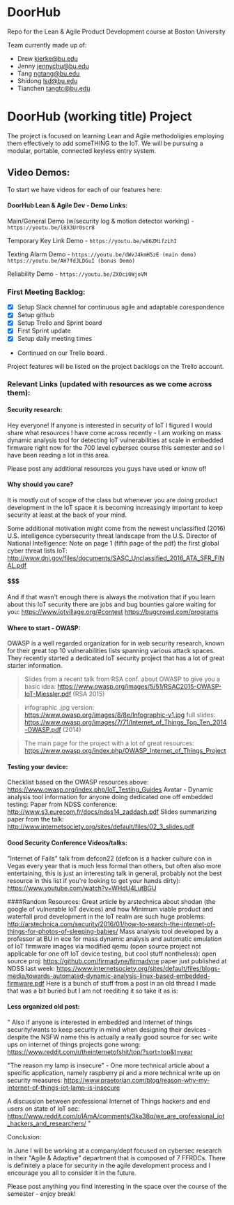 # DoorHub
Repo for the Lean &amp; Agile Product Development course at Boston University

Team currently made up of:
- Drew kierke@bu.edu
- Jenny jennychu@bu.edu
- Tang ngtang@bu.edu
- Shidong lsd@bu.edu
- Tianchen tangtc@bu.edu


# DoorHub (working title) Project

The project is focused on learning Lean and Agile methodoligies employing them effectively to add someTHING to the IoT.  We will be pursuing a modular, portable, connected keyless entry system.

## Video Demos:

To start we have videos for each of our features here:

#### DoorHub Lean & Agile Dev - Demo Links:
Main/General Demo (w/security log & motion detector working) - 
`https://youtu.be/l8X3Ur0scr8`

Temporary Key Link Demo - 
`https://youtu.be/w86ZMifzLhI`

Texting Alarm Demo - 
`https://youtu.be/dWvJ4kmH5zE (main demo)`
`https://youtu.be/AH7fdJLDGuI (bonus Demo)`

Reliability Demo - 
`https://youtu.be/ZXOci0WjoVM`

### First Meeting Backlog:
- [x] Setup Slack channel for continuous agile and adaptable corespondence 
- [x] Setup github
- [x] Setup Trello and Sprint board
- [x] First Sprint update
- [x] Setup daily meeting times
- Continued on our Trello board..

Project features will be listed on the project backlogs on the Trello account.

### Relevant Links (updated with resources as we come across them):

#### Security research:
Hey everyone!  If anyone is interested in security of IoT I figured I would share what resources I have come across recently - I am working on mass dynamic analysis tool for detecting IoT vulnerabilities at scale in embedded firmware right now for the 700 level cybersec course this semester and so I have been reading a lot in this area.

Please post any additional resources you guys have used or know of!

#### Why should you care?
It is mostly out of scope of the class but whenever you are doing product development in the IoT space it is becoming increasingly important to keep security at least at the back of your mind.  

Some additional motivation might come from the newest unclassified (2016) U.S. intelligence cybersecurity threat landscape from the U.S. Director of National Intelligence:
Note on page 1 (fifth page of the pdf) the first global cyber threat lists IoT:
http://www.dni.gov/files/documents/SASC_Unclassified_2016_ATA_SFR_FINAL.pdf

#### $$$
And if that wasn't enough there is always the motivation that if you learn about this IoT security there are jobs and bug bounties galore waiting for you: 
https://www.iotvillage.org/#contest https://bugcrowd.com/programs 

#### Where to start - OWASP:
OWASP is a well regarded organization for in web security research, known for their great top 10 vulnerabilities lists spanning various attack spaces.  They recently started a dedicated IoT security project that has a lot of great starter information.

> Slides from a recent talk from RSA conf. about OWASP to give you a basic idea: 
> https://www.owasp.org/images/5/51/RSAC2015-OWASP-IoT-Miessler.pdf (RSA 2015)

> infographic .jpg version: https://www.owasp.org/images/8/8e/Infographic-v1.jpg
> full slides: https://www.owasp.org/images/7/71/Internet_of_Things_Top_Ten_2014-OWASP.pdf (2014)

> The main page for the project with a lot of great resources: 
> https://www.owasp.org/index.php/OWASP_Internet_of_Things_Project 

#### Testing your device:
Checklist based on the OWASP resources above: https://www.owasp.org/index.php/IoT_Testing_Guides
Avatar - Dynamic analysis tool information for anyone doing dedicated one off embedded testing:
Paper from NDSS conference: http://www.s3.eurecom.fr/docs/ndss14_zaddach.pdf 
Slides summarizing paper from the talk: http://www.internetsociety.org/sites/default/files/02_3_slides.pdf 

#### Good Security Conference Videos/talks:
"Internet of Fails" talk from defcon22 (defcon is a hacker culture con in Vegas every year that is much less formal than others, but often also more entertaining, this is just an interesting talk in general, probably not the best resource in this list if you're looking to get your hands dirty):
https://www.youtube.com/watch?v=WHdU4LutBGU 

####Random Resources:
Great article by arstechnica about shodan (the google of vulnerable IoT devices) and how Minimum viable product and waterfall prod development in the IoT realm are such huge problems: http://arstechnica.com/security/2016/01/how-to-search-the-internet-of-things-for-photos-of-sleeping-babies/ 
Mass analysis tool developed by a professor at BU in ece for mass dynamic analysis and automatic emulation of IoT firmware images via modified qemu (open source project not applicable for one off IoT device testing, but cool stuff nontheless): 
open source proj: https://github.com/firmadyne/firmadyne 
paper just published at NDSS last week: https://www.internetsociety.org/sites/default/files/blogs-media/towards-automated-dynamic-analysis-linux-based-embedded-firmware.pdf 
Here is a bunch of stuff from a  post in an old thread I made that was a bit buried but I am not reediting it so take it as is:

#### Less organized old post:
"
Also if anyone is interested in embedded and Internet of things security/wants to keep security in mind when designing their devices - despite the NSFW name this is actually a really good source for sec write ups on internet of things projects gone wrong:
https://www.reddit.com/r/theinternetofshit/top/?sort=top&t=year
 

"The reason my lamp is insecure" - One more technical article about a specific application, namely raspberry pi and a more technical write up on security measures:
https://www.praetorian.com/blog/reason-why-my-internet-of-things-iot-lamp-is-insecure
 
A discussion between professional Internet of Things hackers and end users on state of IoT sec:
https://www.reddit.com/r/IAmA/comments/3ka38q/we_are_professional_iot_hackers_and_researchers/
"

Conclusion:

In June I will be working at a company/dept focused on cybersec research in their "Agile & Adaptive" department that is composed of 7 FFRDCs.  There is definitely a place for security in the agile development process and I encourage you all to consider it in the future.  

Please post anything you find interesting in the space over the course of the semester - enjoy break!

